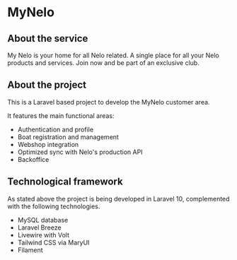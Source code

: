 # MyNelo

## About the service

My Nelo is your home for all Nelo related. A single place for all your Nelo products and services. Join now and be part of an exclusive club.

## About the project

This is a Laravel based project to develop the MyNelo customer area.

It features the main functional areas:

- Authentication and profile
- Boat registration and management
- Webshop integration
- Optimized sync with Nelo's production API
- Backoffice

## Technological framework

As stated above the project is being developed in Laravel 10, complemented with the following technologies.

- MySQL database
- Laravel Breeze
- Livewire with Volt
- Tailwind CSS via MaryUI
- Filament
